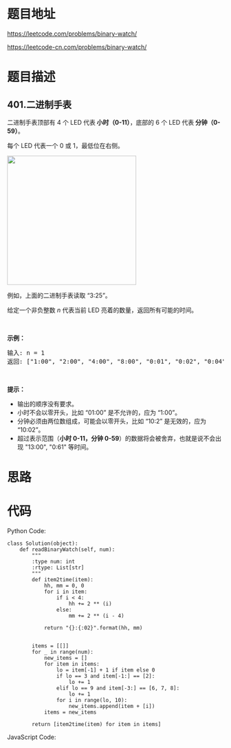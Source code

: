 # 题目地址
https://leetcode.com/problems/binary-watch/

https://leetcode-cn.com/problems/binary-watch/
# 题目描述
## 401.二进制手表
<p>二进制手表顶部有 4 个 LED 代表<strong> 小时（0-11）</strong>，底部的 6 个 LED 代表<strong> 分钟（0-59）</strong>。</p>

<p>每个 LED 代表一个 0 或 1，最低位在右侧。</p>

<p><img src="https://upload.wikimedia.org/wikipedia/commons/8/8b/Binary_clock_samui_moon.jpg" style="height: 300px;"></p>

<p>例如，上面的二进制手表读取 &ldquo;3:25&rdquo;。</p>

<p>给定一个非负整数 <em>n&nbsp;</em>代表当前 LED 亮着的数量，返回所有可能的时间。</p>

<p>&nbsp;</p>

<p><strong>示例：</strong></p>

<pre>输入: n = 1
返回: [&quot;1:00&quot;, &quot;2:00&quot;, &quot;4:00&quot;, &quot;8:00&quot;, &quot;0:01&quot;, &quot;0:02&quot;, &quot;0:04&quot;, &quot;0:08&quot;, &quot;0:16&quot;, &quot;0:32&quot;]</pre>

<p>&nbsp;</p>

<p><strong>提示：</strong></p>

<ul>
	<li>输出的顺序没有要求。</li>
	<li>小时不会以零开头，比如 &ldquo;01:00&rdquo;&nbsp;是不允许的，应为 &ldquo;1:00&rdquo;。</li>
	<li>分钟必须由两位数组成，可能会以零开头，比如 &ldquo;10:2&rdquo;&nbsp;是无效的，应为 &ldquo;10:02&rdquo;。</li>
	<li>超过表示范围（<strong>小时 0-11，分钟 0-59</strong>）的数据将会被舍弃，也就是说不会出现 &quot;13:00&quot;, &quot;0:61&quot; 等时间。</li>
</ul>

# 思路

# 代码
Python Code:

```
class Solution(object):
    def readBinaryWatch(self, num):
        """
        :type num: int
        :rtype: List[str]
        """
        def item2time(item):
            hh, mm = 0, 0
            for i in item:
                if i < 4:
                    hh += 2 ** (i)
                else:
                    mm += 2 ** (i - 4)
        
            return "{}:{:02}".format(hh, mm)
        

        items = [[]]
        for _ in range(num):
            new_items = []
            for item in items:
                lo = item[-1] + 1 if item else 0
                if lo == 3 and item[-1:] == [2]:
                    lo += 1
                elif lo == 9 and item[-3:] == [6, 7, 8]:
                    lo += 1
                for i in range(lo, 10):
                    new_items.append(item + [i])
            items = new_items
    
        return [item2time(item) for item in items]
```
JavaScript Code:

```

```

